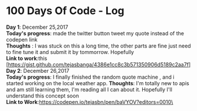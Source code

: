 # 100 Days Of Code - Log
**Day 1**: December 25,2017\
**Today's progress**: made the twitter button tweet my quote instead of the codepen link\
**Thoughts** : I was stuck on this a long time, the other parts are fine just need to fine tune it and submit it by tommorrow. Hopefully <br/> 
**Link to work**:this [https://gist.github.com/tejasbanga/4386e1cc8c3b571350906d5189c2aa7f]  \
**Day 2**: December 26,2017\
**Today's progress**: I finally finished the random quote machine , and i started working on the local weather app.
**Thoughts**: I'm totally new to apis and am still learning them, I'm reading all I can about it. Hopefully I'll understand this concept soon <br/>
**Link to Work**:https://codepen.io/tejasbn/pen/baVYOV?editors=0010\
